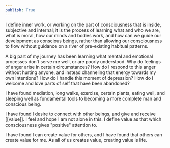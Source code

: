 ```yaml
---
publish: True
---
```

I define inner work, or working on the part of consciousness that is inside, subjective and internal; it is the process of learning what and who we are, what is moral, how our minds and bodies work, and how can we guide our development as conscious beings, rather than allowing our consciousness to flow without guidance on a river of pre-existing habitual patterns.

A big part of my journey has been learning what mental and emotional processes don't serve me well, or are poorly understood. Why do feelings of anger arise in certain circumstances? How do I respond to this anger without hurting anyone, and instead channeling that energy towards my own intentions? How do I handle this moment of depression? How do I welcome and love parts of self that have been abandoned?

I have found mediation, long walks, exercise, certain plants, eating well, and sleeping well as fundamental tools to becoming a more complete man and conscious being.

I have found I desire to connect with other beings, and give and receive [[value]]. I feel and hope I am not alone in this. I define value as that which consciousness gives "positive" attention to.

I have found I can create value for others, and I have found that others can create value for me. As all of us creates value, creating value is life. 

